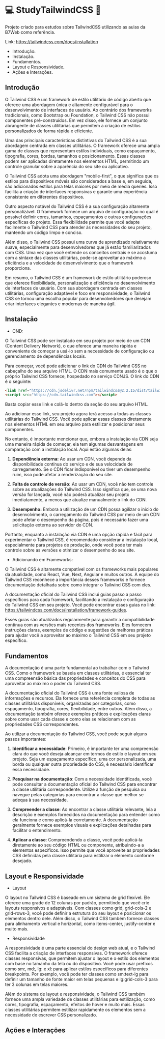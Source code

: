 # 💻 StudyTailwindCSS 📕

Projeto criado para estudos sobre TailwindCSS utilizando as aulas da B7Web como referência.

Link: https://tailwindcss.com/docs/installation

- Introdução.
- Instalação.
- Fundamentos.
- Layout e Responsividade.
- Ações e Interações.

## Introdução

O Tailwind CSS é um framework de estilo utilitário de código aberto que oferece uma abordagem única e altamente configurável para o desenvolvimento de interfaces de usuário. Ao contrário dos frameworks tradicionais, como Bootstrap ou Foundation, o Tailwind CSS não possui componentes pré-construídos. Em vez disso, ele fornece um conjunto abrangente de classes utilitárias que permitem a criação de estilos personalizados de forma rápida e eficiente.

Uma das principais características distintivas do Tailwind CSS é a sua abordagem centrada em classes utilitárias. O framework oferece uma ampla gama de classes que representam estilos individuais, como espaçamento, tipografia, cores, bordas, tamanhos e posicionamento. Essas classes podem ser aplicadas diretamente nos elementos HTML, permitindo um controle granular sobre a aparência do seu site ou aplicativo.

O Tailwind CSS adota uma abordagem "mobile-first", o que significa que os estilos para dispositivos móveis são considerados a base e, em seguida, são adicionados estilos para telas maiores por meio de media queries. Isso facilita a criação de interfaces responsivas e garante uma experiência consistente em diferentes dispositivos.

Outro aspecto notável do Tailwind CSS é a sua configuração altamente personalizável. O framework fornece um arquivo de configuração no qual é possível definir cores, tamanhos, espaçamentos e outras configurações específicas do projeto. Essa flexibilidade permite que você adapte facilmente o Tailwind CSS para atender às necessidades do seu projeto, mantendo um código limpo e conciso.

Além disso, o Tailwind CSS possui uma curva de aprendizado relativamente suave, especialmente para desenvolvedores que já estão familiarizados com CSS. Uma vez que você entende os conceitos centrais e se acostuma com a sintaxe das classes utilitárias, pode-se aproveitar ao máximo a eficiência e a velocidade de desenvolvimento que o framework proporciona.

Em resumo, o Tailwind CSS é um framework de estilo utilitário poderoso que oferece flexibilidade, personalização e eficiência no desenvolvimento de interfaces de usuário. Com sua abordagem centrada em classes utilitárias, configuração adaptável e foco em responsividade, o Tailwind CSS se tornou uma escolha popular para desenvolvedores que desejam criar interfaces elegantes e modernas de maneira ágil.

## Instalação

* CND:

O Tailwind CSS pode ser instalado em seu projeto por meio de um CDN (Content Delivery Network), o que oferece uma maneira rápida e conveniente de começar a usá-lo sem a necessidade de configuração ou gerenciamento de dependências locais.

Para começar, você pode adicionar o link do CDN do Tailwind CSS no cabeçalho do seu arquivo HTML. O CDN mais comumente usado é o que o próprio Tailwind CSS fornece, hospedado no serviço CDNJS. O link do CDN é o seguinte:

```html
<link href="https://cdn.jsdelivr.net/npm/tailwindcss@2.2.15/dist/tailwind.min.css" rel="stylesheet" />
<script src="https://cdn.tailwindcss.com"></script>
```

Basta copiar esse link e colá-lo dentro da seção <head> do seu arquivo HTML.

Ao adicionar esse link, seu projeto agora terá acesso a todas as classes utilitárias do Tailwind CSS. Você pode aplicar essas classes diretamente nos elementos HTML em seu arquivo para estilizar e posicionar seus componentes.

No entanto, é importante mencionar que, embora a instalação via CDN seja uma maneira rápida de começar, ela tem algumas desvantagens em comparação com a instalação local. Aqui estão algumas delas:

1. **Dependência externa:** Ao usar um CDN, você depende da disponibilidade contínua do serviço e de sua velocidade de carregamento. Se o CDN ficar indisponível ou tiver um desempenho ruim, isso pode afetar a renderização do seu site.

2. **Falta de controle de versão:** Ao usar um CDN, você não tem controle sobre as atualizações do Tailwind CSS. Isso significa que, se uma nova versão for lançada, você não poderá atualizar seu projeto imediatamente, a menos que atualize manualmente o link do CDN.

3. **Desempenho:** Embora a utilização de um CDN possa agilizar o início do desenvolvimento, o carregamento do Tailwind CSS por meio de um CDN pode afetar o desempenho da página, pois é necessário fazer uma solicitação externa ao servidor do CDN.

Portanto, enquanto a instalação via CDN é uma opção rápida e fácil para experimentar o Tailwind CSS, é recomendado considerar a instalação local, especialmente para projetos de produção, onde você pode ter mais controle sobre as versões e otimizar o desempenho do seu site.

* Adicionando em Frameworks:

O Tailwind CSS é altamente compatível com os frameworks mais populares da atualidade, como React, Vue, Next, Angular e muitos outros. A equipe do Tailwind CSS reconhece a importância desses frameworks e fornece documentação detalhada sobre como integrar o Tailwind CSS com eles.

A documentação oficial do Tailwind CSS inclui guias passo a passo específicos para cada framework, facilitando a instalação e configuração do Tailwind CSS em seu projeto. Você pode encontrar esses guias no link: https://tailwindcss.com/docs/installation/framework-guides.

Esses guias são atualizados regularmente para garantir a compatibilidade contínua com as versões mais recentes dos frameworks. Eles fornecem instruções claras, exemplos de código e sugestões de melhores práticas para ajudar você a aproveitar ao máximo o Tailwind CSS em seu projeto específico.

## Fundamentos

 A documentação é uma parte fundamental ao trabalhar com o Tailwind CSS. Como o framework se baseia em classes utilitárias, é essencial ter uma compreensão básica das propriedades e conceitos do CSS para aproveitar ao máximo o poder do Tailwind CSS.

A documentação oficial do Tailwind CSS é uma fonte valiosa de informações e recursos. Ela fornece uma referência completa de todas as classes utilitárias disponíveis, organizadas por categorias, como espaçamento, tipografia, cores, flexibilidade, entre outros. Além disso, a documentação também oferece exemplos práticos e explicações claras sobre como usar cada classe e como elas se relacionam com as propriedades CSS correspondentes.

Ao utilizar a documentação do Tailwind CSS, você pode seguir alguns passos importantes:

1. **Identificar a necessidade**: Primeiro, é importante ter uma compreensão clara do que você deseja alcançar em termos de estilo e layout em seu projeto. Seja um espaçamento específico, uma cor personalizada, uma borda ou qualquer outra propriedade do CSS, é necessário identificar essa necessidade.

2. **Pesquisar na documentação**: Com a necessidade identificada, você pode consultar a documentação oficial do Tailwind CSS para encontrar a classe utilitária correspondente. Utilize a função de pesquisa ou navegue pelas categorias para encontrar a classe que melhor se adequa à sua necessidade.

3. **Compreender a classe**: Ao encontrar a classe utilitária relevante, leia a descrição e exemplos fornecidos na documentação para entender como ela funciona e como aplicá-la corretamente. A documentação geralmente fornece exemplos visuais e explicações detalhadas para facilitar o entendimento.

4. **Aplicar a classe**: Compreendendo a classe, você pode aplicá-la diretamente ao seu código HTML ou componente, atribuindo-a a elementos específicos. Isso permite que você aproveite as propriedades CSS definidas pela classe utilitária para estilizar o elemento conforme desejado.

## Layout e Responsividade

* Layout

O layout no Tailwind CSS é baseado em um sistema de grid flexível. Ele oferece uma grade de 12 colunas por padrão, permitindo que você crie layouts responsivos e adaptáveis. Com classes como grid, grid-cols-2 e grid-rows-3, você pode definir a estrutura do seu layout e posicionar os elementos dentro dele. Além disso, o Tailwind CSS também fornece classes para alinhamento vertical e horizontal, como items-center, justify-center e muito mais.

* Responsividade

A responsividade é uma parte essencial do design web atual, e o Tailwind CSS facilita a criação de interfaces responsivas. O framework oferece classes responsivas, que permitem ajustar o layout e o estilo dos elementos com base no tamanho da tela ou do dispositivo. Você pode usar prefixos como sm:, md:, lg: e xl: para aplicar estilos específicos para diferentes breakpoints. Por exemplo, você pode ter classes como sm:text-lg para definir um tamanho de fonte maior em telas pequenas e lg:grid-cols-3 para ter 3 colunas em telas maiores.

Além do sistema de layout e responsividade, o Tailwind CSS também fornece uma ampla variedade de classes utilitárias para estilização, como cores, tipografia, espaçamento, efeitos de hover e muito mais. Essas classes utilitárias permitem estilizar rapidamente os elementos sem a necessidade de escrever CSS personalizado.

## Ações e Interações